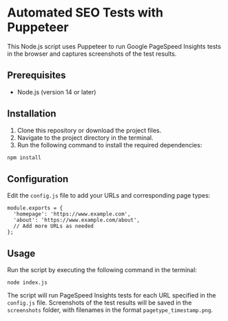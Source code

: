 # Automated SEO Tests with Puppeteer

This Node.js script uses Puppeteer to run Google PageSpeed Insights tests in the browser and captures screenshots of the test results.

## Prerequisites

- Node.js (version 14 or later)

## Installation

1. Clone this repository or download the project files.
2. Navigate to the project directory in the terminal.
3. Run the following command to install the required dependencies:

```bash
npm install
```

## Configuration

Edit the `config.js` file to add your URLs and corresponding page types:

```
module.exports = {
  'homepage': 'https://www.example.com',
  'about': 'https://www.example.com/about',
  // Add more URLs as needed
};
```

## Usage

Run the script by executing the following command in the terminal:

```
node index.js
```
The script will run PageSpeed Insights tests for each URL specified in the `config.js` file. Screenshots of the test results will be saved in the `screenshots` folder, with filenames in the format `pagetype_timestamp.png`.